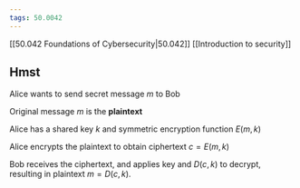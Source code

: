 ```yaml
---
tags: 50.0042
---
```

[[50.042 Foundations of Cybersecurity|50.042]]
[[Introduction to security]]

## Hmst
Alice wants to send secret message $m$ to Bob

Original message $m$ is the **plaintext**

Alice has a shared key $k$ and symmetric encryption function $E(m,k)$

Alice encrypts the plaintext to obtain ciphertext $c=E(m,k)$

Bob receives the ciphertext, and applies key and $D(c,k)$ to decrypt, resulting in plaintext $m=D(c,k)$.

